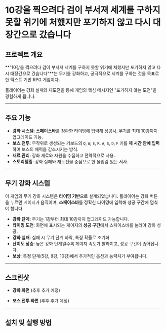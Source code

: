 # 10강을 찍으려다 검이 부서져 세계를 구하지 못할 위기에 처했지만 포기하지 않고 다시 대장간으로 갔습니다

<!--![Project Banner](https://via.placeholder.com/800x200.png?text=Your+Project+Banner)-->

## 프로젝트 개요
**"10강을 찍으려다 검이 부서져 세계를 구하지 못할 위기에 처했지만 포기하지 않고 다시 대장간으로 갔습니다"**는 무기를 강화하고, 궁극적으로 세계를 구하는 것을 목표로 한 텍스트 기반 RPG 게임이다.

플레이어는 강화 실패와 재도전을 통해 게임의 핵심 메시지인 "포기하지 않는 도전"을 경험하게 됩니다.

---

## 주요 기능
- **강화 시스템**: **스페이스바**를 정확한 타이밍에 입력해 성공시, 무기를 최대 10강까지 업그레이드 가능.
- **보스 전투**: 무작위로 생성되는 키보드의 `Q`, `W`, `E`, `R`, `A`, `S`, `D`, `F` 키를 **제 시간 안에 입력**하여 보스의 체력을 감소시키는 방식.
- **재료 관리**: 강화 재료와 자원을 수집하고 전략적으로 사용.
- **스토리텔링**: 강화 실패와 재도전을 중심으로 한 몰입감 있는 서사.

---

## 무기 강화 시스템
이 게임의 무기 강화 시스템은 **타이밍 기반**으로 설계되었습니다. 플레이어는 강화 버튼을 누르면 게이지가 움직이며, **스페이스바**를 정확한 타이밍에 입력해 성공 구간에 멈춰야 합니다.

- **강화 단계**: 무기는 1강부터 최대 10강까지 업그레이드 가능합니다.
- **타이밍 도전**: 화면에 표시되는 게이지의 **성공 구간**에서 스페이스바를 눌러야 강화 성공.
- **강화 실패**: 실패 시 무기 단계 하락, 특정 확률로 초기화
- **난이도 상승**: 높은 강화 단계일수록 게이지 속도가 빨라지고, 성공 구간이 좁아집니다.
- **보상**: 특정 단계(5강, 8강, 10강)에서 추가적인 옵션과 능력치가 부여됩니다.

---

## 스크린샷
- **강화 화면** (추후 추가 예정)
  <!--![강화 스크린샷](https://via.placeholder.com/600x300.png?text=Game+Enhancement+Screen)-->
  
- **보스 전투 화면** (추후 추가 예정)
  <!--![보스 전투 스크린샷](https://via.placeholder.com/600x300.png?text=Boss+Battle+Screen)-->

---

## 설치 및 실행 방법
